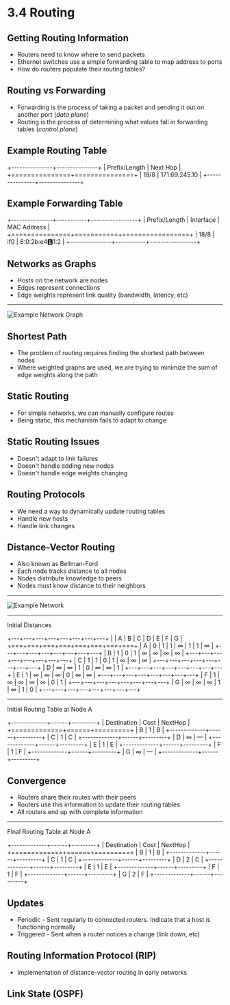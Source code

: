 3.4 Routing
===========

Getting Routing Information
---------------------------

- Routers need to know where to send packets
- Ethernet switches use a simple forwarding table to map address to ports
- How do routers populate their routing tables?

Routing vs Forwarding
---------------------

- Forwarding is the process of taking a packet and sending it out on another port (*data plane*)
- Routing is the process of determining what values fall in forwarding tables (*control plane*)

Example Routing Table
---------------------

+---------------+---------------+
| Prefix/Length | Next Hop      |
+===============+===============+
| 18/8          | 171.69.245.10 |
+---------------+---------------+

Example Forwarding Table
------------------------

+---------------+-----------+-----------------+
| Prefix/Length | Interface | MAC Address     |
+===============+===========+=================+
| 18/8          | if0       | 8:0:2b:e4:b:1:2 |
+---------------+-----------+-----------------+

Networks as Graphs
------------------

- Hosts on the network are nodes
- Edges represent connections
- Edge weights represent link quality (bandwidth, latency, etc)

---

![Example Network Graph](https://book.systemsapproach.org/_images/f03-28-9780123850591.png)

Shortest Path
-------------

- The problem of routing requires finding the shortest path between nodes
- Where weighted graphs are used, we are trying to minimize the sum of edge weights along the path

Static Routing
--------------

- For simple networks, we can manually configure routes
- Being static, this mechanism fails to adapt to change

Static Routing Issues
---------------------

- Doesn't adapt to link failures
- Doesn't handle adding new nodes
- Doesn't handle edge weights changing

Routing Protocols
-----------------

- We need a way to dynamically update routing tables
- Handle new hosts
- Handle link changes

Distance-Vector Routing
-----------------------

- Also known as Bellman-Ford
- Each node tracks distance to all nodes
- Nodes distribute knowledge to peers
- Nodes must know distance to their neighbors

---

![Example Network](https://book.systemsapproach.org/_images/f03-29-9780123850591.png)

---

Initial Distances

+---+---+---+---+---+---+---+---+
|   | A | B | C | D | E | F | G |
+===+===+===+===+===+===+===+===+
| A | 0 | 1 | 1 | ∞ | 1 | 1 | ∞ |
+---+---+---+---+---+---+---+---+
| B | 1 | 0 | 1 | ∞ | ∞ | ∞ | ∞ |
+---+---+---+---+---+---+---+---+
| C | 1 | 1 | 0 | 1 | ∞ | ∞ | ∞ |
+---+---+---+---+---+---+---+---+
| D | ∞ | ∞ | 1 | 0 | ∞ | ∞ | 1 |
+---+---+---+---+---+---+---+---+
| E | 1 | ∞ | ∞ | ∞ | 0 | ∞ | ∞ |
+---+---+---+---+---+---+---+---+
| F | 1 | ∞ | ∞ | ∞ | ∞ | 0 | 1 |
+---+---+---+---+---+---+---+---+
| G | ∞ | ∞ | ∞ | 1 | ∞ | 1 | 0 |
+---+---+---+---+---+---+---+---+

---

Initial Routing Table at Node A


+-------------+------+---------+
| Destination | Cost | NextHop |
+=============+======+=========+
| B           | 1    | B       |
+-------------+------+---------+
| C           | 1    | C       |
+-------------+------+---------+
| D           | ∞    | —       |
+-------------+------+---------+
| E           | 1    | E       |
+-------------+------+---------+
| F           | 1    | F       |
+-------------+------+---------+
| G           | ∞    | —       |
+-------------+------+---------+

Convergence
-----------

- Routers share their routes with their peers
- Routers use this information to update their routing tables
- All routers end up with complete information

---

Final Routing Table at Node A

+-------------+------+---------+
| Destination | Cost | NextHop |
+=============+======+=========+
| B           | 1    | B       |
+-------------+------+---------+
| C           | 1    | C       |
+-------------+------+---------+
| D           | 2    | C       |
+-------------+------+---------+
| E           | 1    | E       |
+-------------+------+---------+
| F           | 1    | F       |
+-------------+------+---------+
| G           | 2    | F       |
+-------------+------+---------+

Updates
-------

- Periodic - Sent regularly to connected routers. Indicate that a host is functioning normally
- Triggered - Sent when a router notices a change (link down, etc)

Routing Information Protocol (RIP)
----------------------------------

- Implementation of distance-vector routing in early networks

Link State (OSPF)
-----------------


